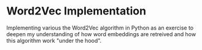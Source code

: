 # Word2Vec Implementation

Implementing various the Word2Vec algorithm in Python as an exercise to deepen my understanding of how word embeddings are retreived and how this algorithm work "under the hood".
